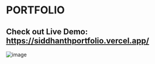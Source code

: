# PORTFOLIO

## Check out Live Demo: https://siddhanthportfolio.vercel.app/

![image](https://github.com/user-attachments/assets/ed94a426-e0c0-41bd-892b-00d617388803)

